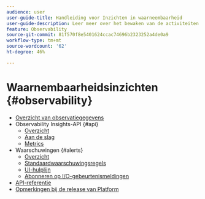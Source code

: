 ```yaml
---
audience: user
user-guide-title: Handleiding voor Inzichten in waarneembaarheid
user-guide-description: Leer meer over het bewaken van de activiteiten van het platform via statistische metriek en gebeurtenisberichten uit de Adobe Experience Platform Observability Insights.
feature: Observability
source-git-commit: 81f570f8e5401624ccac74696b2323252a4de0a9
workflow-type: tm+mt
source-wordcount: '62'
ht-degree: 46%

---
```



# Waarnembaarheidsinzichten {#observability}

* [Overzicht van observatiegegevens](./home.md)
* Observability Insights-API {#api}
   * [Overzicht](./api/overview.md)
   * [Aan de slag](./api/getting-started.md)
   * [Metrics](./api/metrics.md)
* Waarschuwingen {#alerts}
   * [Overzicht](./alerts/overview.md)
   * [Standaardwaarschuwingsregels](./alerts/rules.md)
   * [UI-hulplijn](./alerts/ui.md)
   * [Abonneren op I/O-gebeurtenismeldingen](./alerts/subscribe.md)
* [API-referentie](https://www.adobe.io/experience-platform-apis/references/observability-insights/)
* [Opmerkingen bij de release van Platform](https://www.adobe.com/go/platform-release-notes-en)